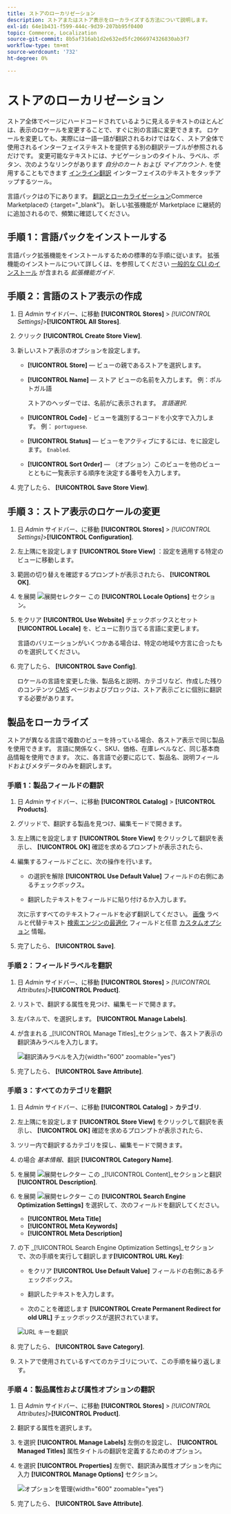 ```yaml
---
title: ストアのローカリゼーション
description: ストアまたはストア表示をローカライズする方法について説明します。
exl-id: 64e1b431-f599-444c-9d39-207bb95f0400
topic: Commerce, Localization
source-git-commit: 8b5af316ab1d2e632ed5fc2066974326830ab3f7
workflow-type: tm+mt
source-wordcount: '732'
ht-degree: 0%

---
```


# ストアのローカリゼーション

ストア全体でページにハードコードされているように見えるテキストのほとんどは、表示のロケールを変更することで、すぐに別の言語に変更できます。 ロケールを変更しても、実際には一語一語が翻訳されるわけではなく、ストア全体で使用されるインターフェイステキストを提供する別の翻訳テーブルが参照されるだけです。 変更可能なテキストには、ナビゲーションのタイトル、ラベル、ボタン、次のようなリンクがあります _自分のカート_ および _マイアカウント_. を使用することもできます [インライン翻訳](../configuration-reference/advanced/developer.md) インターフェイスのテキストをタッチアップするツール。

言語パックはの下にあります。 [翻訳とローカライゼーション][1]Commerce Marketplaceの {:target=&quot;_blank&quot;}。 新しい拡張機能が Marketplace に継続的に追加されるので、頻繁に確認してください。

## 手順 1：言語パックをインストールする

言語パック拡張機能をインストールするための標準的な手順に従います。 拡張機能のインストールについて詳しくは、を参照してください [一般的な CLI のインストール][2] が含まれる _拡張機能ガイド_.

## 手順 2：言語のストア表示の作成

1. 日 _Admin_ サイドバー、に移動 **[!UICONTROL Stores]** > _[!UICONTROL Settings]_>**[!UICONTROL All Stores]**.

1. クリック **[!UICONTROL Create Store View]**.

1. 新しいストア表示のオプションを設定します。

   - **[!UICONTROL Store]** — ビューの親であるストアを選択します。

   - **[!UICONTROL Name]** — ストア ビューの名前を入力します。 例：ポルトガル語

     ストアのヘッダーでは、名前がに表示されます。 _言語選択_.

   - **[!UICONTROL Code]** - ビューを識別するコードを小文字で入力します。 例： `portuguese`.

   - **[!UICONTROL Status]** — ビューをアクティブにするには、をに設定します。 `Enabled`.

   - **[!UICONTROL Sort Order]** — （オプション）このビューを他のビューとともに一覧表示する順序を決定する番号を入力します。

1. 完了したら、 **[!UICONTROL Save Store View]**.

## 手順 3：ストア表示のロケールの変更

1. 日 _Admin_ サイドバー、に移動 **[!UICONTROL Stores]** > _[!UICONTROL Settings]_>**[!UICONTROL Configuration]**.

1. 左上隅にを設定します **[!UICONTROL Store View]** ：設定を適用する特定のビューに移動します。

1. 範囲の切り替えを確認するプロンプトが表示されたら、 **[!UICONTROL OK]**.

1. を展開 ![展開セレクター](../assets/icon-display-expand.png) この **[!UICONTROL Locale Options]** セクション。

1. をクリア **[!UICONTROL Use Website]** チェックボックスとセット **[!UICONTROL Locale]** を、ビューに割り当てる言語に変更します。

   言語のバリエーションがいくつかある場合は、特定の地域や方言に合ったものを選択してください。

1. 完了したら、 **[!UICONTROL Save Config]**.

   ロケールの言語を変更した後、製品名と説明、カテゴリなど、作成した残りのコンテンツ [CMS](../content-design/page-translate.md) ページおよびブロックは、ストア表示ごとに個別に翻訳する必要があります。

## 製品をローカライズ

ストアが異なる言語で複数のビューを持っている場合、各ストア表示で同じ製品を使用できます。 言語に関係なく、SKU、価格、在庫レベルなど、同じ基本商品情報を使用できます。 次に、各言語で必要に応じて、製品名、説明フィールドおよびメタデータのみを翻訳します。

### 手順 1：製品フィールドの翻訳

1. 日 _Admin_ サイドバー、に移動  **[!UICONTROL Catalog]** > **[!UICONTROL Products]**.

1. グリッドで、翻訳する製品を見つけ、編集モードで開きます。

1. 左上隅にを設定します **[!UICONTROL Store View]** をクリックして翻訳を表示し、 **[!UICONTROL OK]** 確認を求めるプロンプトが表示されたら、

1. 編集するフィールドごとに、次の操作を行います。

   - の選択を解除 **[!UICONTROL Use Default Value]** フィールドの右側にあるチェックボックス。

   - 翻訳したテキストをフィールドに貼り付けるか入力します。

   次に示すすべてのテキストフィールドを必ず翻訳してください。 [画像](../catalog/catalog-images-video.md) ラベルと代替テキスト [検索エンジンの最適化](../catalog/product-search-engine-optimization.md) フィールドと任意 [カスタムオプション](../catalog/settings-advanced-custom-options.md) 情報。

1. 完了したら、 **[!UICONTROL Save]**.

### 手順 2：フィールドラベルを翻訳

1. 日 _Admin_ サイドバー、に移動 **[!UICONTROL Stores]** > _[!UICONTROL Attributes]_>**[!UICONTROL Product]**.

1. リストで、翻訳する属性を見つけ、編集モードで開きます。

1. 左パネルで、を選択します。 **[!UICONTROL Manage Labels]**.

1. が含まれる _[!UICONTROL Manage Titles]_セクションで、各ストア表示の翻訳済みラベルを入力します。

   ![翻訳済みラベルを入力](./assets/product-attribute-labels-translate.png){width="600" zoomable="yes"}

1. 完了したら、 **[!UICONTROL Save Attribute]**.

### 手順 3：すべてのカテゴリを翻訳

1. 日 _Admin_ サイドバー、に移動 **[!UICONTROL Catalog]** > **カテゴリ**.

1. 左上隅にを設定します **[!UICONTROL Store View]** をクリックして翻訳を表示し、 **[!UICONTROL OK]** 確認を求めるプロンプトが表示されたら、

1. ツリー内で翻訳するカテゴリを探し、編集モードで開きます。

1. の場合 _基本情報_、翻訳 **[!UICONTROL Category Name]**.

1. を展開 ![展開セレクター](../assets/icon-display-expand.png) この _[!UICONTROL Content]_セクションと翻訳&#x200B;**[!UICONTROL Description]**.

1. を展開 ![展開セレクター](../assets/icon-display-expand.png) この **[!UICONTROL Search Engine Optimization Settings]** を選択して、次のフィールドを翻訳してください。

   - **[!UICONTROL Meta Title]**
   - **[!UICONTROL Meta Keywords]**
   - **[!UICONTROL Meta Description]**

1. の下 _[!UICONTROL Search Engine Optimization Settings]_セクションで、次の手順を実行して翻訳します&#x200B;**[!UICONTROL URL Key]**:

   - をクリア **[!UICONTROL Use Default Value]** フィールドの右側にあるチェックボックス。

   - 翻訳したテキストを入力します。

   - 次のことを確認します **[!UICONTROL Create Permanent Redirect for old URL]** チェックボックスが選択されています。

   ![URL キーを翻訳](./assets/category-translate-url-key.png)

1. 完了したら、 **[!UICONTROL Save Category]**.

1. ストアで使用されているすべてのカテゴリについて、この手順を繰り返します。

### 手順 4：製品属性および属性オプションの翻訳

1. 日 _Admin_ サイドバー、に移動 **[!UICONTROL Stores]** > _[!UICONTROL Attributes]_>**[!UICONTROL Product]**.

1. 翻訳する属性を選択します。

1. を選択 **[!UICONTROL Manage Labels]** 左側のを設定し、 **[!UICONTROL Managed Titles]** 属性タイトルの翻訳を定義するためのオプション。

1. を選択 **[!UICONTROL Properties]** 左側で、翻訳済み属性オプションを内に入力 **[!UICONTROL Manage Options]** セクション。

   ![オプションを管理](./assets/manage-option-tab.png){width="600" zoomable="yes"}

1. 完了したら、 **[!UICONTROL Save Attribute]**.


[1]: https://marketplace.magento.com/extensions/content-customizations/translations-localization.html
[2]: https://experienceleague.adobe.com/docs/commerce-operations/installation-guide/tutorials/extensions.html
